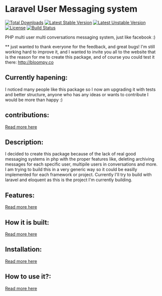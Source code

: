 Laravel User Messaging system
===============================

[![Total Downloads](https://poser.pugx.org/tzookb/tbmsg/downloads.svg)](https://packagist.org/packages/tzookb/tbmsg)
[![Latest Stable Version](https://poser.pugx.org/tzookb/tbmsg/v/stable.svg)](https://packagist.org/packages/tzookb/tbmsg)
[![Latest Unstable Version](https://poser.pugx.org/tzookb/tbmsg/v/unstable.svg)](https://packagist.org/packages/tzookb/tbmsg)
[![License](https://poser.pugx.org/tzookb/tbmsg/license.svg)](https://packagist.org/packages/tzookb/tbmsg)
[![Build Status](https://travis-ci.org/tzookb/tbmsg.svg?branch=master)](https://travis-ci.org/tzookb/tbmsg)


PHP multi user multi conversations messaging system, just like facebook :)

** just wanted to thank everyone for the feedback, and great bugs!
I'm still working hard to improve it, and I wanted to invite you all to the website that is the reason for me to create this package, and of course you could test it there:  http://bloompy.co

Currently hapening:
----------------
I noticed many people like this package so I now am upgrading it with tests and better structure, anyone who has any ideas or wants to contribute I would be more than happy :)

contributions:
----------------
[Read more here](docs/contribute.md)

Description:
----------------

I decided to create this package because of the lack of real good messaging systems in php with the proper features like, deleting archiving messages for each specific user, multipile users in conversations and more.
I am trying to build this in a very generic way so it could be easilly implemented for each framework or project. Currently I'll try to build with laravel and eloquent as this is the project I'm currently building.

Features:
---------
[Read more here](docs/features.md)

How it is built:
----------------

[Read more here](docs/how_it_is_built.md)


Installation:
----------------

[Read more here](docs/install.md)

How to use it?:
----------------

[Read more here](docs/how_to.md)
